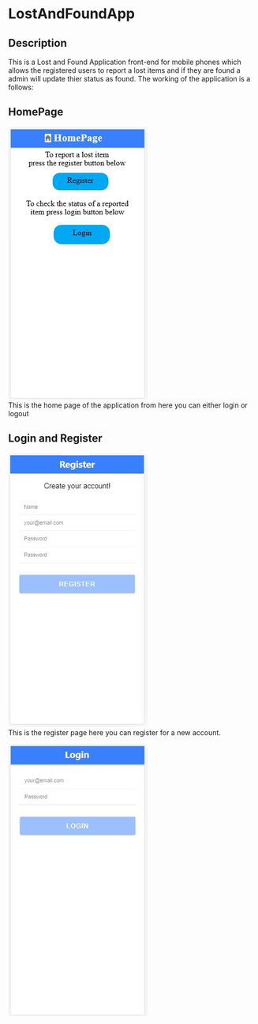 # LostAndFoundApp
## Description
This is a Lost and Found Application front-end for mobile phones which allows the registered users to report a lost items and if they are found a admin will update thier status as found.
The working of the application is a follows:
<br/>

## HomePage
![Home Page](https://github.com/ahmadsheikh21/LostAndFoundApp/blob/master/Screenshots/Home.jpeg)
<br/>
This is the home page of the application from here you can either login or logout<br/>

## Login and Register
![Register](https://github.com/ahmadsheikh21/LostAndFoundApp/blob/master/Screenshots/Register.jpeg)
<br/>
This is the register page here you can register for a new account.
<br/>

![Login](https://github.com/ahmadsheikh21/LostAndFoundApp/blob/master/Screenshots/Login.jpg)
<br/>
